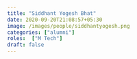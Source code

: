 ```yaml
---
title: "Siddhant Yogesh Bhat"
date: 2020-09-20T21:08:57+05:30
image: /images/people/siddhantyogesh.png
categories: ["alumni"]
roles:  ["M Tech"]
draft: false
---
```

